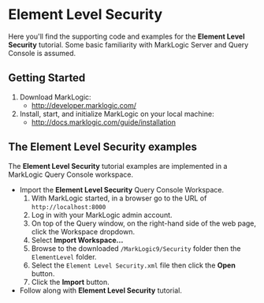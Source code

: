 # Element Level Security
Here you'll find the supporting code and examples for the **Element Level Security** tutorial. Some basic familiarity with MarkLogic Server and Query Console is assumed.

## Getting Started

1. Download MarkLogic:
	* http://developer.marklogic.com/
2. Install, start, and initialize MarkLogic on your local machine:
	* http://docs.marklogic.com/guide/installation

## The Element Level Security examples
The **Element Level Security** tutorial examples are implemented in a MarkLogic Query Console workspace.

* Import the **Element Level Security** Query Console Workspace.
	1. With MarkLogic started, in a browser go to the URL of `http://localhost:8000`
	2. Log in with your MarkLogic admin account.
	3. On top of the Query window, on the right-hand side of the web page, click the Workspace dropdown.
	4. Select **Import Workspace...**
	5. Browse to the downloaded `/MarkLogic9/Security` folder then the `ElementLevel` folder.
	6. Select the `Element Level Security.xml` file then click the **Open** button.
	7. Click the **Import** button.
* Follow along with **Element Level Security** tutorial.
